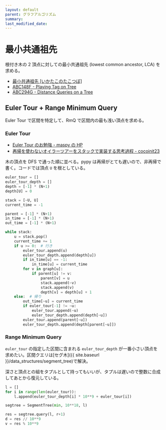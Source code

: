 ```yaml
---
layout: default
parent: グラフアルゴリズム
summary:
last_modified_date:
---
```


# 最小共通祖先

根付き木の 2 頂点に対しての最小共通祖先 (lowest common ancestor, LCA) を求める。

- [最小共通祖先 [いかたこのたこつぼ]](https://ikatakos.com/pot/programming_algorithm/graph_theory/lowest_common_ancestor)
- [ABC148F - Playing Tag on Tree](https://atcoder.jp/contests/abc148/tasks/abc148_f)
- [ABC294G - Distance Queries on a Tree](https://atcoder.jp/contests/abc294/tasks/abc294_g)

## Euler Tour + Range Minimum Query

Euler Tour で区間を特定して、RmQ で区間内の最も浅い頂点を求める。

### Euler Tour

- [Euler Tour のお勉強 - maspy の HP](https://maspypy.com/euler-tour-%E3%81%AE%E3%81%8A%E5%8B%89%E5%BC%B7)
- [再帰を使わないオイラーツアーをスタックで実装する思考過程 - cocoinit23](https://cocoinit23.com/python-euler-tour-using-stack-not-recursive/)

木の頂点を DFS で通った順に並べる。pypy は再帰がとても遅いので、非再帰で書く。コードでは頂点 `U` を根としている。

```python
euler_tour = []
euler_tour_depth = []
depth = [-1] * (N+1)
depth[U] = 0

stack = [~U, U]
current_time = -1

parent = [-1] * (N+1)
in_time = [-1] * (N+1)
out_time = [-1] * (N+1)

while stack:
    u = stack.pop()
    current_time += 1
    if u >= 0:  # 行き
        euler_tour.append(u)
        euler_tour_depth.append(depth[u])
        if in_time[u] == -1:
            in_time[u] = current_time
        for v in graph[u]:
            if parent[u] != v:
                parent[v] = u
                stack.append(~v)
                stack.append(v)
                depth[v] = depth[u] + 1
    else:  # 帰り
        out_time[~u] = current_time
        if euler_tour[-1] != ~u:
            euler_tour.append(~u)
            euler_tour_depth.append(depth[~u])
        euler_tour.append(parent[~u])
        euler_tour_depth.append(depth[parent[~u]])
```

### Range Minimum Query

`euler_tour` の指定した区間に含まれる `euler_tour_depth` が一番小さい頂点を求めたい。区間クエリは[セグ木]({{ site.baseurl }}/data_structures/segment_tree)で解決。

深さと頂点との組をタプルとして持ってもいいが、タプルは遅いので整数に合成してあとから復元している。

```python
l = []
for i in range(len(euler_tour)):
    l.append(euler_tour_depth[i] * 10**9 + euler_tour[i])

segtree = SegmentTree(min, 10**18, l)
```

```python
res = segtree.query(l, r+1)
d = res // 10**9
v = res % 10**9
```
